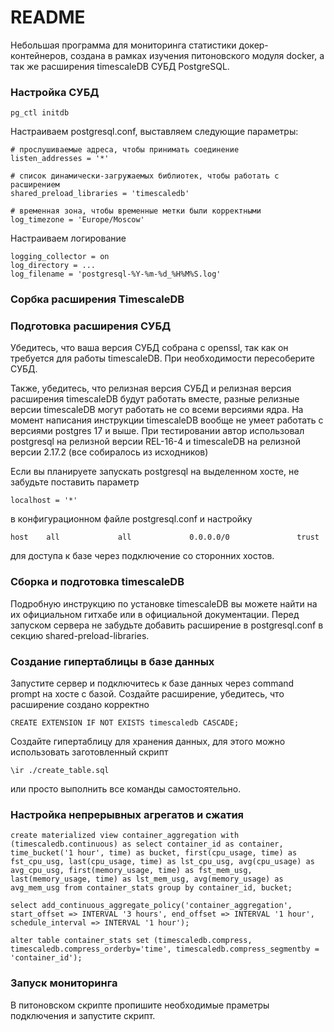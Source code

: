# README

Небольшая программа для мониторинга статистики докер-контейнеров, создана в рамках изучения питоновского модуля docker, а так же 
расширения timescaleDB СУБД PostgreSQL.

### Настройка СУБД

```
pg_ctl initdb
```

Настраиваем postgresql.conf, выставляем следующие параметры:
```
# прослушиваемые адреса, чтобы принимать соединение
listen_addresses = '*'

# список динамически-загружаемых библиотек, чтобы работать с расширением
shared_preload_libraries = 'timescaledb'

# временная зона, чтобы временные метки были корректными
log_timezone = 'Europe/Moscow'
```

Настраиваем логирование
```
logging_collector = on
log_directory = ...
log_filename = 'postgresql-%Y-%m-%d_%H%M%S.log'
```

### Сорбка расширения TimescaleDB

### Подготовка расширения СУБД

Убедитесь, что ваша версия СУБД собрана с openssl, так как он требуется для работы timescaleDB. При необходимости пересоберите СУБД.

Также, убедитесь, что релизная версия СУБД и релизная версия расширения timescaleDB будут работать вместе, разные релизные версии timescaleDB могут работать не со
всеми версиями ядра. На момент написания инструкции timescaleDB вообще не умеет работать с версиями postgres 17 и выше. При тестировании автор использовал 
postgresql на релизной версии REL-16-4 и timescaleDB на релизной версии 2.17.2 (все собиралось из исходников)

Если вы планируете запускать postgresql на выделенном хосте, не забудьте поставить параметр
```
localhost = '*'
```
в конфигурационном файле postgresql.conf и настройку
```
host    all             all             0.0.0.0/0               trust
```
для доступа к базе через подключение со сторонних хостов.

### Сборка и подготовка timescaleDB

Подробную инструкцию по установке timescaleDB вы можете найти на их официальном гитхабе или в официальной документации. Перед запуском сервера не 
забудьте добавить расширение в postgresql.conf в секцию shared-preload-libraries.

### Создание гипертаблицы в базе данных

Запустите сервер и подключитесь к базе данных через command prompt на хосте с базой. Создайте расширение, убедитесь, что расширение создано корректно
```
CREATE EXTENSION IF NOT EXISTS timescaledb CASCADE;
```

Создайте гипертаблицу для хранения данных, для этого можно использовать
заготовленный скрипт
```
\ir ./create_table.sql
```
или просто выполнить все команды самостоятельно.

### Настройка непрерывных агрегатов и сжатия

```
create materialized view container_aggregation with (timescaledb.continuous) as select container_id as container, time_bucket('1 hour', time) as bucket, first(cpu_usage, time) as fst_cpu_usg, last(cpu_usage, time) as lst_cpu_usg, avg(cpu_usage) as avg_cpu_usg, first(memory_usage, time) as fst_mem_usg, last(memory_usage, time) as lst_mem_usg, avg(memory_usage) as avg_mem_usg from container_stats group by container_id, bucket;

select add_continuous_aggregate_policy('container_aggregation', start_offset => INTERVAL '3 hours', end_offset => INTERVAL '1 hour', schedule_interval => INTERVAL '1 hour');
```

```
alter table container_stats set (timescaledb.compress, timescaledb.compress_orderby='time', timescaledb.compress_segmentby = 'container_id');
```

### Запуск мониторинга

В питоновском скрипте пропишите необходимые праметры подключения и запустите скрипт.
